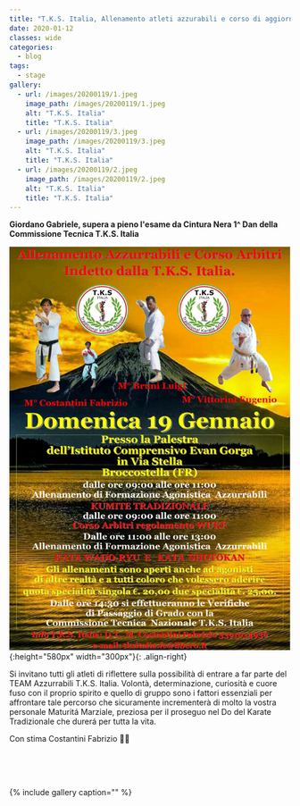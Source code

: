 ```yaml
---
title: "T.K.S. Italia, Allenamento atleti azzurabili e corso di aggiornamento arbitri - Domenica 19 gennaio 2020"
date: 2020-01-12
classes: wide
categories:
  - blog
tags:
  - stage
gallery:
  - url: /images/20200119/1.jpeg
    image_path: /images/20200119/1.jpeg
    alt: "T.K.S. Italia"
    title: "T.K.S. Italia"
  - url: /images/20200119/3.jpeg
    image_path: /images/20200119/3.jpeg
    alt: "T.K.S. Italia"
    title: "T.K.S. Italia"
  - url: /images/20200119/2.jpeg
    image_path: /images/20200119/2.jpeg
    alt: "T.K.S. Italia"
    title: "T.K.S. Italia"
---
```


**Giordano Gabriele, supera a pieno l'esame da Cintura Nera 1^ Dan della Commissione Tecnica T.K.S. Italia**

![alt](/images/20200119/20200119.jpg){:height="580px" width="300px"}{: .align-right}


Si invitano tutti gli atleti di riflettere sulla possibilità di entrare a far parte del TEAM Azzurrabili T.K.S. Italia.
Volontà, determinazione, curiosità e cuore fuso con il proprio spirito e quello di gruppo sono i fattori essenziali per affrontare tale percorso che sicuramente incrementerà di molto la vostra personale Maturitá Marziale, preziosa per il proseguo nel Do del Karate Tradizionale che durerá per tutta la vita.

Con stima Costantini Fabrizio 🥋👊

<br />
<br />
<br />

{% include gallery caption="" %}
